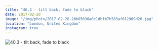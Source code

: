 ```yaml
---
title: "40.3 - tilt back, fade to black"
date: 2017-02-20
image: "/img/photo/2017-02-20-28b85096a0c1dbfb7b583af012909d26.jpg"
location: "London, United Kingdom"
instagram: true
---
```


![40.3 - tilt back, fade to black](/img/photo/2017-02-20-28b85096a0c1dbfb7b583af012909d26.jpg)
